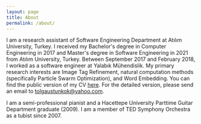 ```yaml
---
layout: page
title: About
permalink: /about/
---
```


I am a research assistant of Software Engineering Department at Atılım
University, Turkey. I received my Bachelor's degree in Computer Engineering in
2017 and Master's degree in Software Engineering in 2021 from Atılım University,
Turkey. Between September 2017 and February 2018, I worked as a software
engineer at Yalabık Mühendislik. My primary research interests are Image Tag
Refinement, natural computation methods (specifically Particle Swarm
Optimization), and Word Embedding. You can find the public version of my CV
[here](/assets/pdfs/MyCV.pdf). For the detailed version, please send an email to
[tolgaustunkok@yahoo.com](mailto:tolgaustunkok@yahoo.com).

I am a semi-professional pianist and a Hacettepe University Parttime Guitar
Department graduate (2009). I am a member of TED Symphony Orchestra as a tubist
since 2007.
